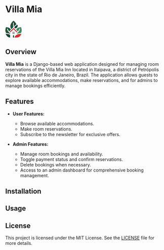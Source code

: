 # Villa Mia

![Villa Mia Logo](backend/static/img/logo.png)

## Overview

**Villa Mia** is a Django-based web application designed for managing room reservations of the Villa Mia Inn located in Itaipava, a district of Petrópolis city in the state of Rio de Janeiro, Brazil. The application allows guests to explore available accommodations, make reservations, and for admins to manage bookings efficiently.

## Features

- **User Features:**
  - Browse available accommodations.
  - Make room reservations.
  - Subscribe to the newsletter for exclusive offers.

- **Admin Features:**
  - Manage room bookings and availability.
  - Toggle payment status and confirm reservations.
  - Delete bookings when necessary.
  - Access to an admin dashboard for comprehensive booking management.

## Installation

<!-- Add installation instructions here -->

## Usage

<!-- Add usage instructions here -->

## License

This project is licensed under the MIT License. See the [LICENSE](LICENSE) file for more details.
